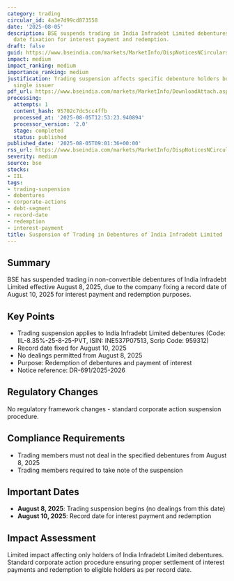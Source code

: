 ```yaml
---
category: trading
circular_id: 4a3e7d99cd873558
date: '2025-08-05'
description: BSE suspends trading in India Infradebt Limited debentures due to record
  date fixation for interest payment and redemption.
draft: false
guid: https://www.bseindia.com/markets/MarketInfo/DispNoticesNCirculars.aspx?Noticeid={2E3786FC-540B-44FC-991A-2E14355C2219}&noticeno=20250805-11&dt=08/05/2025&icount=11&totcount=32&flag=0
impact: medium
impact_ranking: medium
importance_ranking: medium
justification: Trading suspension affects specific debenture holders but limited to
  single issuer
pdf_url: https://www.bseindia.com/markets/MarketInfo/DownloadAttach.aspx?id=20250805-11&attachedId=
processing:
  attempts: 1
  content_hash: 95702c7dc5cc4ffb
  processed_at: '2025-08-05T12:53:23.940894'
  processor_version: '2.0'
  stage: completed
  status: published
published_date: '2025-08-05T09:01:36+00:00'
rss_url: https://www.bseindia.com/markets/MarketInfo/DispNoticesNCirculars.aspx?Noticeid={2E3786FC-540B-44FC-991A-2E14355C2219}&noticeno=20250805-11&dt=08/05/2025&icount=11&totcount=32&flag=0
severity: medium
source: bse
stocks:
- IIL
tags:
- trading-suspension
- debentures
- corporate-actions
- debt-segment
- record-date
- redemption
- interest-payment
title: Suspension of Trading in Debentures of India Infradebt Limited
---
```


## Summary

BSE has suspended trading in non-convertible debentures of India Infradebt Limited effective August 8, 2025, due to the company fixing a record date of August 10, 2025 for interest payment and redemption purposes.

## Key Points

- Trading suspension applies to India Infradebt Limited debentures (Code: IIL-8.35%-25-8-25-PVT, ISIN: INE537P07513, Scrip Code: 959312)
- Record date fixed for August 10, 2025
- No dealings permitted from August 8, 2025
- Purpose: Redemption of debentures and payment of interest
- Notice reference: DR-691/2025-2026

## Regulatory Changes

No regulatory framework changes - standard corporate action suspension procedure.

## Compliance Requirements

- Trading members must not deal in the specified debentures from August 8, 2025
- Trading members required to take note of the suspension

## Important Dates

- **August 8, 2025**: Trading suspension begins (no dealings from this date)
- **August 10, 2025**: Record date for interest payment and redemption

## Impact Assessment

Limited impact affecting only holders of India Infradebt Limited debentures. Standard corporate action procedure ensuring proper settlement of interest payments and redemption to eligible holders as per record date.
